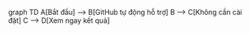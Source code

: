 graph TD 
    A[Bắt đầu] --> B[GitHub tự động hỗ trợ] 
    B --> C[Không cần cài đặt] 
    C --> D[Xem ngay kết quả]

